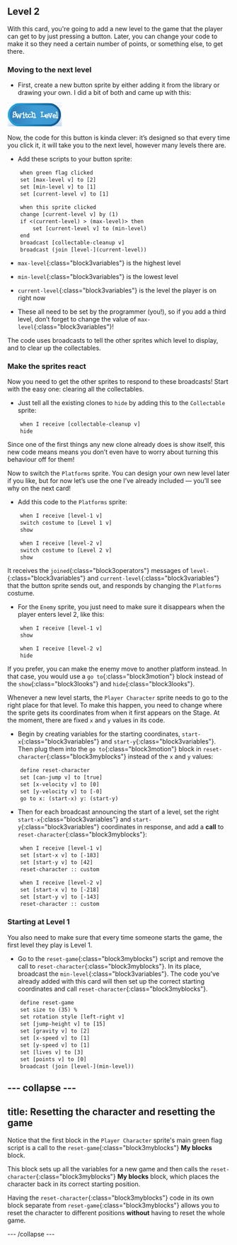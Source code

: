 ## Level 2

With this card, you're going to add a new level to the game that the player can get to by just pressing a button. Later, you can change your code to make it so they need a certain number of points, or something else, to get there.

### Moving to the next level

+ First, create a new button sprite by either adding it from the library or drawing your own. I did a bit of both and came up with this: 

![The button sprite to switch levels](images/levelButton.png)

Now, the code for this button is kinda clever: it’s designed so that every time you click it, it will take you to the next level, however many levels there are.

+ Add these scripts to your button sprite: 

```blocks3
    when green flag clicked
    set [max-level v] to [2]
    set [min-level v] to [1]
    set [current-level v] to [1]
```

```blocks3
    when this sprite clicked
    change [current-level v] by (1)
    if <(current-level) > (max-level)> then
        set [current-level v] to (min-level)
    end
    broadcast [collectable-cleanup v]
    broadcast (join [level-](current-level))
```
 
+ `max-level`{:class="block3variables"} is the highest level
+ `min-level`{:class="block3variables"} is the lowest level
+ `current-level`{:class="block3variables"} is the level the player is on right now

+ These all need to be set by the programmer \(you!\), so if you add a third level, don’t forget to change the value of `max-level`{:class="block3variables"}!

The code uses broadcasts to tell the other sprites which level to display, and to clear up the collectables.

### Make the sprites react

Now you need to get the other sprites to respond to these broadcasts! Start with the easy one: clearing all the collectables.  

+ Just tell all the existing clones to `hide` by adding this to the `Collectable` sprite: 

```blocks3
    when I receive [collectable-cleanup v]
    hide
```

Since one of the first things any new clone already does is show itself, this new code means means you don’t even have to worry about turning this behaviour off for them!

Now to switch the `Platforms` sprite. You can design your own new level later if you like, but for now let’s use the one I’ve already included — you’ll see why on the next card! 

+ Add this code to the `Platforms` sprite:

```blocks3
    when I receive [level-1 v]
    switch costume to [Level 1 v]
    show
```

```blocks3
    when I receive [level-2 v]
    switch costume to [Level 2 v]
    show
```

It receives the `joined`{:class="block3operators"} messages of `level-`{:class="block3variables"} and `current-level`{:class="block3variables"} that the button sprite sends out, and responds by changing the `Platforms` costume. 

+ For the `Enemy` sprite, you just need to make sure it disappears when the player enters level 2, like this: 

```blocks3
    when I receive [level-1 v]
    show
```

```blocks3
    when I receive [level-2 v]
    hide
```
If you prefer, you can make the enemy move to another platform instead. In that case, you would use a `go to`{:class="block3motion"} block instead of the `show`{:class="block3looks"} and `hide`{:class="block3looks"}.

Whenever a new level starts, the `Player Character` sprite needs to go to the right place for that level. To make this happen, you need to change where the sprite gets its coordinates from when it first appears on the Stage. At the moment, there are fixed `x` and `y` values in its code.

+ Begin by creating variables for the starting coordinates, `start-x`{:class="block3variables"} and `start-y`{:class="block3variables"}. Then plug them into the `go to`{:class="block3motion"} block in `reset-character`{:class="block3myblocks"} instead of the `x` and `y` values:

```blocks3
    define reset-character
    set [can-jump v] to [true]
    set [x-velocity v] to [0]
    set [y-velocity v] to [-0]
    go to x: (start-x) y: (start-y)
```

+ Then for each broadcast announcing the start of a level, set the right `start-x`{:class="block3variables"} and `start-y`{:class="block3variables"} coordinates in response, and add a **call** to `reset-character`{:class="block3myblocks"}:

```blocks3
    when I receive [level-1 v]
    set [start-x v] to [-183]
    set [start-y v] to [42]
    reset-character :: custom
```

```blocks3
    when I receive [level-2 v]
    set [start-x v] to [-218]
    set [start-y v] to [-143]
    reset-character :: custom
```

### Starting at Level 1

You also need to make sure that every time someone starts the game, the first level they play is Level 1.

+ Go to the `reset-game`{:class="block3myblocks"} script and remove the call to `reset-character`{:class="block3myblocks"}. In its place, broadcast the `min-level`{:class="block3variables"}. The code you've already added with this card will then set up the correct starting coordinates and call `reset-character`{:class="block3myblocks"}.

```blocks3
    define reset-game
    set size to (35) %
    set rotation style [left-right v]
    set [jump-height v] to [15]
    set [gravity v] to [2]
    set [x-speed v] to [1]
    set [y-speed v] to [1]
    set [lives v] to [3]
    set [points v] to [0]
    broadcast (join [level-](min-level))
```

--- collapse ---
---
title: Resetting the character and resetting the game
---

Notice that the first block in the `Player Character` sprite's main green flag script is a call to the `reset-game`{:class="block3myblocks"} **My blocks** block. 

This block sets up all the variables for a new game and then calls the `reset-character`{:class="block3myblocks"} **My blocks** block, which places the character back in its correct starting position.

Having the `reset-character`{:class="block3myblocks"} code in its own block separate from `reset-game`{:class="block3myblocks"}  allows you to reset the character to different positions **without** having to reset the whole game.

--- /collapse ---

